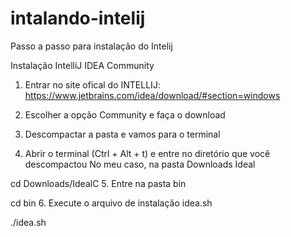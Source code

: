 # intalando-intelij
Passo a passo para instalação do Intelij

Instalação IntelliJ IDEA Community

1. Entrar no site ofical do INTELLIJ: https://www.jetbrains.com/idea/download/#section=windows

2. Escolher a opção Community e faça o download

3. Descompactar a pasta e vamos para o terminal

4. Abrir o terminal (Ctrl + Alt + t) e entre no diretório que você descompactou No meu caso, na pasta Downloads Ideal

cd Downloads/IdealC
5. Entre na pasta bin

cd bin
6. Execute o arquivo de instalação idea.sh

./idea.sh
